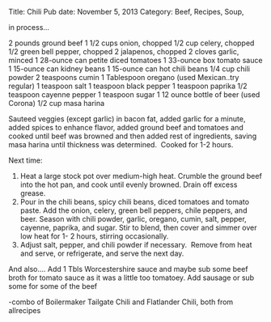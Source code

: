 Title: Chili
Pub date: November 5, 2013
Category: Beef, Recipes, Soup, 

in process...

2 pounds ground beef
1 1/2 cups onion, chopped
1/2 cup celery, chopped
1/2 green bell pepper, chopped
2 jalapenos, chopped
2 cloves garlic, minced
1 28-ounce can petite diced tomatoes
1 33-ounce box tomato sauce
1 15-ounce can kidney beans
1 15-ounce can hot chili beans
1/4 cup chili powder
2 teaspoons cumin
1 Tablespoon oregano (used Mexican..try regular)
1 teaspoon salt
1 teaspoon black pepper
1 teaspoon paprika
1/2 teaspoon cayenne pepper
1 teaspoon sugar
1 12 ounce bottle of beer (used Corona)
1/2 cup masa harina

Sauteed veggies (except garlic) in bacon fat, added garlic for a minute, added spices to enhance flavor, added ground beef and tomatoes and cooked until beef was browned and then added rest of ingredients, saving masa harina until thickness was determined.  Cooked for 1-2 hours.

Next time:
<div class="directLeft">
<ol>
	<li><span class="plaincharacterwrap break">Heat a large stock pot over medium-high heat. Crumble the ground beef into the hot pan, and cook until evenly browned. Drain off excess grease.</span></li>
	<li><span class="plaincharacterwrap break">Pour in the chili beans, spicy chili beans, diced tomatoes and tomato paste. Add the onion, celery, green bell peppers, chile peppers, and beer. Season with chili powder, garlic, oregano, cumin, salt, pepper, cayenne, paprika, and sugar. Stir to blend, then cover and simmer over low heat for 1- 2 hours, stirring occasionally.</span></li>
	<li><span class="plaincharacterwrap break">Adjust salt, pepper, and chili powder if necessary.  Remove from heat and serve, or refrigerate, and serve the next day.</span></li>
</ol>
</div>
And also....
Add 1 Tbls Worcestershire sauce and maybe sub some beef broth for tomato sauce as it was a little too tomatoey.
Add sausage or sub some for some of the beef

-combo of Boilermaker Tailgate Chili and Flatlander Chili, both from allrecipes